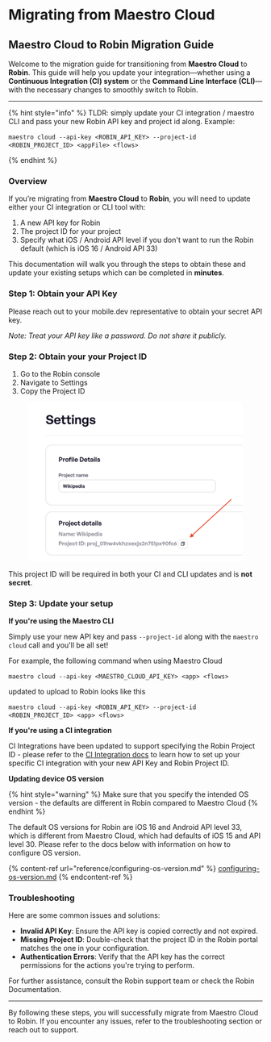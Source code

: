 # Migrating from Maestro Cloud

## Maestro Cloud to Robin Migration Guide

Welcome to the migration guide for transitioning from **Maestro Cloud** to **Robin**. This guide will help you update your integration—whether using a **Continuous Integration (CI) system** or the **Command Line Interface (CLI)**—with the necessary changes to smoothly switch to Robin.

***

{% hint style="info" %}
TLDR: simply update your CI integration / maestro CLI and pass your new Robin API key and project id along. Example:

```
maestro cloud --api-key <ROBIN_API_KEY> --project-id <ROBIN_PROJECT_ID> <appFile> <flows>
```
{% endhint %}

### Overview

If you’re migrating from **Maestro Cloud** to **Robin**, you will need to update either your CI integration or CLI tool with:

1. A new API key for Robin
2. The project ID for your project
3. Specify what iOS / Android API level if you don't want to run the Robin default (which is iOS 16 / Android API 33)

This documentation will walk you through the steps to obtain these and update your existing setups which can be completed in **minutes**.

### Step 1: Obtain your API Key

Please reach out to your mobile.dev representative to obtain your secret API key.

_Note: Treat your API key like a password. Do not share it publicly._

### Step 2: Obtain your your Project ID

1. Go to the Robin console
2. Navigate to Settings
3. Copy the Project ID

<figure><img src="../.gitbook/assets/Screenshot 2024-10-16 at 09.49.09.png" alt=""><figcaption></figcaption></figure>

This project ID will be required in both your CI and CLI updates and is **not secret**.

### Step 3: Update your setup

**If you're using the Maestro CLI**

Simply use your new API key and pass `--project-id` along with the `maestro cloud` call and you'll be all set!

For example, the following command when using Maestro Cloud

```
maestro cloud --api-key <MAESTRO_CLOUD_API_KEY> <app> <flows>
```

updated to upload to Robin looks like this

```
maestro cloud --api-key <ROBIN_API_KEY> --project-id <ROBIN_PROJECT_ID> <app> <flows>
```

**If you're using a CI integration**

CI Integrations have been updated to support specifying the Robin Project ID - please refer to the [CI Integration docs](ci-integration/) to learn how to set up your specific CI integration with your new API Key and Robin Project ID.

**Updating device OS version**

{% hint style="warning" %}
Make sure that you specify the intended OS version - the defaults are different in Robin compared to Maestro Cloud
{% endhint %}

The default OS versions for Robin are iOS 16 and Android API level 33, which is different from Maestro Cloud, which had defaults of iOS 15 and API level 30.  Please refer to the docs below with information on how to configure OS version.

{% content-ref url="reference/configuring-os-version.md" %}
[configuring-os-version.md](reference/configuring-os-version.md)
{% endcontent-ref %}

### Troubleshooting

Here are some common issues and solutions:

* **Invalid API Key**: Ensure the API key is copied correctly and not expired.
* **Missing Project ID**: Double-check that the project ID in the Robin portal matches the one in your configuration.
* **Authentication Errors**: Verify that the API key has the correct permissions for the actions you're trying to perform.

For further assistance, consult the Robin support team or check the Robin Documentation.

***

By following these steps, you will successfully migrate from Maestro Cloud to Robin. If you encounter any issues, refer to the troubleshooting section or reach out to support.
